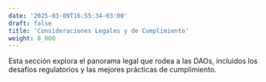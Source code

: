 ```yaml
---
date: '2025-03-09T16:55:34-03:00'
draft: false
title: 'Consideraciones Legales y de Cumplimiento'
weight: 8_000
---
```


Esta sección explora el panorama legal que rodea a las DAOs, incluidos los desafíos regulatorios y las mejores prácticas de cumplimiento.
